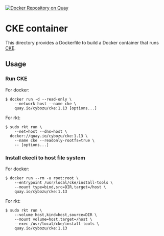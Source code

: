[![Docker Repository on Quay](https://quay.io/repository/cybozu/cke/status "Docker Repository on Quay")](https://quay.io/repository/cybozu/cke)

CKE container
=============

This directory provides a Dockerfile to build a Docker container
that runs [CKE](https://github.com/cybozu-go/cke).

Usage
-----

### Run CKE

For docker:
```console
$ docker run -d --read-only \
    --network host --name cke \
    quay.io/cybozu/cke:1.13 [options...]
```

For rkt:
```console
$ sudo rkt run \
    --net=host --dns=host \
  docker://quay.io/cybozu/cke:1.13 \
    --name cke --readonly-rootfs=true \
    -- [options...]
```

### Install ckecli to host file system

For docker:
```console
$ docker run --rm -u root:root \
    --entrypoint /usr/local/cke/install-tools \
    --mount type=bind,src=DIR,target=/host \
    quay.io/cybozu/cke:1.13
```

For rkt:
```console
$ sudo rkt run \
    --volume host,kind=host,source=DIR \
    --mount volume=host,target=/host \
    --exec /usr/local/cke/install-tools \
    quay.io/cybozu/cke:1.13
```
